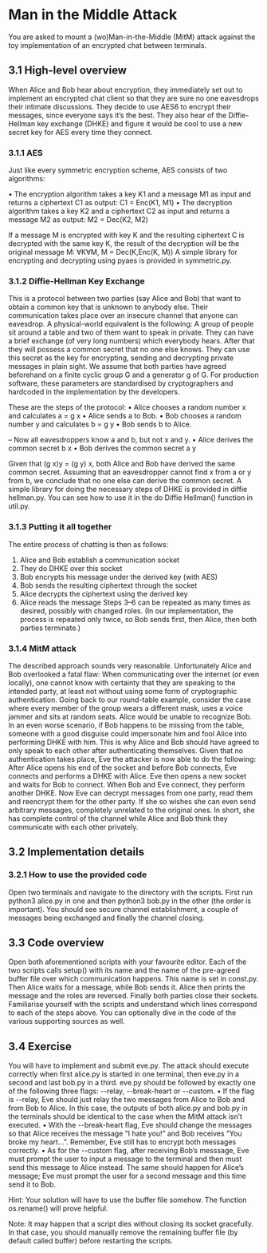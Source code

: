 # Man in the Middle Attack

You are asked to mount a (wo)Man-in-the-Middle (MitM) attack against the toy implementation of an encrypted chat between terminals.

## 3.1 High-level overview

When Alice and Bob hear about encryption, they immediately set out to implement an encrypted chat client so that they are sure no one eavesdrops their intimate discussions. They decide to use AES6 to encrypt their messages, since
everyone says it’s the best. They also hear of the Diffie-Hellman key exchange (DHKE) and figure it would be cool to use a new secret key for AES every time they connect.

### 3.1.1 AES

Just like every symmetric encryption scheme, AES consists of two algorithms:

• The encryption algorithm takes a key K1 and a message M1 as input and returns a ciphertext C1 as output:
C1 = Enc(K1, M1)
• The decryption algorithm takes a key K2 and a ciphertext C2 as input and returns a message M2 as output:
M2 = Dec(K2, M2)

If a message M is encrypted with key K and the resulting ciphertext C is decrypted with the same key K, the result of the decryption will be the original message M: ∀K∀M, M = Dec(K,Enc(K, M))
A simple library for encrypting and decrypting using pyaes is provided in symmetric.py.

### 3.1.2 Diffie-Hellman Key Exchange

This is a protocol between two parties (say Alice and Bob) that want to obtain a common key that is unknown to anybody else. Their communication takes place over an insecure channel that anyone can eavesdrop.
A physical-world equivalent is the following: A group of people sit around a table and two of them want to speak in private. They can have a brief exchange (of very long numbers) which everybody hears. After that they will possess a common secret that no one else knows. 
They can use this secret as the key for encrypting, sending and decrypting private messages in plain sight.
We assume that both parties have agreed beforehand on a finite cyclic group G and a generator g of G. For production software, these parameters are standardised by cryptographers and hardcoded in the implementation by the developers.

These are the steps of the protocol:
• Alice chooses a random number x and calculates a = g x
• Alice sends a to Bob.
• Bob chooses a random number y and calculates b = g y
• Bob sends b to Alice.

– Now all eavesdroppers know a and b, but not x and y.
• Alice derives the common secret b x
• Bob derives the common secret a y

Given that (g x)y = (g y) x, both Alice and Bob have derived the same common secret. Assuming that an eavesdropper cannot find x from a or y from b, we conclude that no one else can derive the common secret.
A simple library for doing the necessary steps of DHKE is provided in diffie hellman.py. You can see how to use it in the do Diffie Hellman() function in util.py.

### 3.1.3 Putting it all together

The entire process of chatting is then as follows:
1. Alice and Bob establish a communication socket
2. They do DHKE over this socket
3. Bob encrypts his message under the derived key (with AES)
4. Bob sends the resulting ciphertext through the socket
5. Alice decrypts the ciphertext using the derived key
6. Alice reads the message
Steps 3–6 can be repeated as many times as desired, possibly with changed roles. (In our implementation, the process is repeated only twice, so Bob sends first, then Alice, then both parties terminate.)

### 3.1.4 MitM attack

The described approach sounds very reasonable. Unfortunately Alice and Bob overlooked a fatal flaw: When communicating over the internet (or even locally), one cannot know with certainty that they are speaking to the intended
party, at least not without using some form of cryptographic authentication.
Going back to our round-table example, consider the case where every member of the group wears a different mask, uses a voice jammer and sits at random seats. Alice would be unable to recognize Bob. In an even worse scenario, 
if Bob happens to be missing from the table, someone with a good disguise could impersonate him and fool Alice into performing DHKE with him. This is why Alice and Bob should have agreed to only speak to each other after authenticating themselves.
Given that no authentication takes place, Eve the attacker is now able to do the following: After Alice opens his end of the socket and before Bob connects, Eve connects and performs a DHKE with Alice. Eve then opens a new
socket and waits for Bob to connect. When Bob and Eve connect, they perform another DHKE. Now Eve can decrypt messages from one party, read them and reencrypt them for the other party. If she so wishes she can even send arbitrary
messages, completely unrelated to the original ones. In short, she has complete control of the channel while Alice and Bob think they communicate with each other privately.

## 3.2 Implementation details

### 3.2.1 How to use the provided code

Open two terminals and navigate to the directory with the scripts. First run python3 alice.py in one and then python3 bob.py in the other (the order is important). You should see secure channel establishment, a couple of
messages being exchanged and finally the channel closing.

## 3.3 Code overview

Open both aforementioned scripts with your favourite editor. Each of the two scripts calls setup() with its name and the name of the pre-agreed buffer file over which communication happens. This name is set in const.py. Then
Alice waits for a message, while Bob sends it. Alice then prints the message and the roles are reversed. Finally both parties close their sockets.
Familiarise yourself with the scripts and understand which lines correspond to each of the steps above. You can optionally dive in the code of the various supporting sources as well.

## 3.4 Exercise

You will have to implement and submit eve.py. The attack should execute correctly when first alice.py is started in one terminal, then eve.py in a second and last bob.py in a third. eve.py should be followed by exactly one of the following three flags: --relay, --break-heart or --custom.
• If the flag is --relay, Eve should just relay the two messages from Alice to Bob and from Bob to Alice. In this case, the outputs of both alice.py and bob.py in the terminals should be identical to the case when the MitM attack isn’t executed.
• With the --break-heart flag, Eve should change the messages so that Alice receives the message ”I hate you!” and Bob receives ”You broke my heart...”. Remember, Eve still has to encrypt both messages correctly.
• As for the --custom flag, after receiving Bob’s messsage, Eve must prompt the user to input a message to the terminal and then must send this message to Alice instead. The same should happen for Alice’s message; Eve must prompt the user for a second message and this time send it to Bob.

Hint: Your solution will have to use the buffer file somehow. The function os.rename() will prove helpful.

Note: It may happen that a script dies without closing its socket gracefully. In that case, you should manually remove
the remaining buffer file (by default called buffer) before restarting the scripts.
